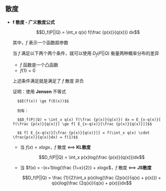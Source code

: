 ## 散度

- **f 散度 - 广义散度公式**

	$$D_f(P||Q) = \int_x q(x) f(\frac {p(x)}{q(x)}) dx$$
    
    其中，$f$ 表示一个函数超参数

	当 $f$ 满足以下两个两个条件，就可以使用 $D_f(P||Q)$ 衡量两种概率分布的差异
   - $f$ 函数是一个凸函数
   - $f(1) = 0$
   
   上述条件满足就是满足了 $f$ 散度 非负
   
   证明：使用 **Jensen** 不等式
   		
        $$E(f(x)) \ge f(E(x))$$
        
        则有：
        
        $$D_f(P||Q) = \int_x q(x) f(\frac {p(x)}{q(x)}) dx = E_{x-q(x)}[ f(\frac {p(x)}{q(x)}] \ge f[ E_{x-q(x)}[\frac {p(x)}{q(x)}]]$$
        
        $$ f[ E_{x-q(x)}[\frac {p(x)}{q(x)}]] = f(\int_x q(x) \cdot \frac{p(x)}{q(x)}dx) = f(1)$$
            
   - 当 $f(x) = xlogx$，$f$ 散度 <==> **KL散度**

		$$D_f(P||Q) = \int_x p(x)log(\frac {p(x)}{q(x)})dx$$
        
   - 当 $f(x) = -(x+1)log{\frac {1+x}{2}} + xlogx$，$f$ 散度 <==> **JS散度**

		$$D_f(P||Q) = \frac {1}{2}\int_x p(x)log(\frac {2p(x)}{q(x) + p(x)}) + q(x)log(\frac {2q(x)}{q(x) + p(x)})dx$$
